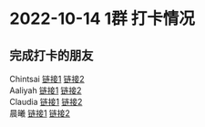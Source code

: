 # 2022-10-14 1群 打卡情况
## 完成打卡的朋友
Chintsai [链接1](http://mmbiz.qpic.cn/mmbiz_jpg/fKBOEML39zppJfgBZ3myn2EyE1icfaS9ibrGqtvCvDw5AtWiahgBTXbTIZtNNt7r9mouS9240mwiabkLURdxhTAPEA/0) [链接2](http://mmbiz.qpic.cn/mmbiz_jpg/fKBOEML39zppJfgBZ3myn2EyE1icfaS9ibCue6xsnibjdvFeky3XrGGAvibzJ2hFh8lzWf4rFvlUtBMic10WtHWodBw/0) <br>Aaliyah [链接1](http://mmbiz.qpic.cn/mmbiz_jpg/aBaDwGIjEcF5V4a2tibKonMs6EF8Ciaht3tA5emmtz4z7WlCOf4wdib9IJG5tq4ZK3sg484RyE15mEPlF2IjeMOXg/0) [链接2](http://mmbiz.qpic.cn/mmbiz_jpg/aBaDwGIjEcF5V4a2tibKonMs6EF8Ciaht3G4ax4peWiaDupCSia1qQxc8ynh0XbvD1vyiceWkYbTXl5ibJyZoSSu74gw/0) <br>Claudia [链接1](http://mmbiz.qpic.cn/mmbiz_jpg/EqM704vBbWD98VAZ7icZLGtcEiariaiaSbhavaqLyuBp5V0yFus3KlP5x79CdfqPvb5oGp96DeUsvWBT9N00lLVjkg/0) [链接2](http://mmbiz.qpic.cn/mmbiz_jpg/EqM704vBbWD98VAZ7icZLGtcEiariaiaSbhaOoAibwpyaaOnDtgOfBBRCWK1Vic2anlkJgCeEY55X8HRCZE4yic3TuqDg/0) <br>晨曦 [链接1](http://mmbiz.qpic.cn/mmbiz_jpg/4rYayDxu0jV3gAccqf7cltvl2jDPUTtWPLkDUjfS6TDH0kia1Jskyl5SKQszoe3ichgzKeHp1AugAdaYZ38x1qlg/0) [链接2](http://mmbiz.qpic.cn/mmbiz_jpg/4rYayDxu0jV3gAccqf7cltvl2jDPUTtWHrvs6MY3YZ1cEAJYubErTQRmnPTib8AvMcuAWf4LMh2sqRI46E5nhmw/0) <br>
